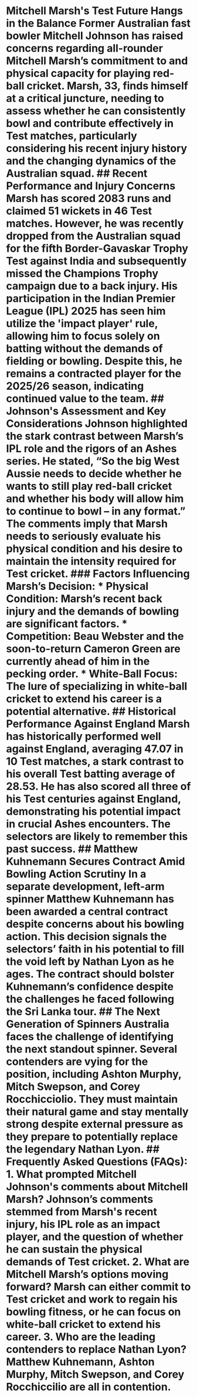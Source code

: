 # Mitchell Marsh's Test Future Hangs in the Balance  Former Australian fast bowler Mitchell Johnson has raised concerns regarding all-rounder Mitchell Marsh’s commitment to and physical capacity for playing red-ball cricket. Marsh, 33, finds himself at a critical juncture, needing to assess whether he can consistently bowl and contribute effectively in Test matches, particularly considering his recent injury history and the changing dynamics of the Australian squad.  ## Recent Performance and Injury Concerns  Marsh has scored 2083 runs and claimed 51 wickets in 46 Test matches. However, he was recently dropped from the Australian squad for the fifth Border-Gavaskar Trophy Test against India and subsequently missed the Champions Trophy campaign due to a back injury. His participation in the Indian Premier League (IPL) 2025 has seen him utilize the 'impact player' rule, allowing him to focus solely on batting without the demands of fielding or bowling. Despite this, he remains a contracted player for the 2025/26 season, indicating continued value to the team.  ## Johnson's Assessment and Key Considerations  Johnson highlighted the stark contrast between Marsh’s IPL role and the rigors of an Ashes series. He stated, “So the big West Aussie needs to decide whether he wants to still play red-ball cricket and whether his body will allow him to continue to bowl – in any format.” The comments imply that Marsh needs to seriously evaluate his physical condition and his desire to maintain the intensity required for Test cricket.  ### Factors Influencing Marsh’s Decision:  *   **Physical Condition:** Marsh’s recent back injury and the demands of bowling are significant factors. *   **Competition:** Beau Webster and the soon-to-return Cameron Green are currently ahead of him in the pecking order. *   **White-Ball Focus:** The lure of specializing in white-ball cricket to extend his career is a potential alternative.  ## Historical Performance Against England  Marsh has historically performed well against England, averaging 47.07 in 10 Test matches, a stark contrast to his overall Test batting average of 28.53. He has also scored all three of his Test centuries against England, demonstrating his potential impact in crucial Ashes encounters. The selectors are likely to remember this past success.  ## Matthew Kuhnemann Secures Contract Amid Bowling Action Scrutiny  In a separate development, left-arm spinner Matthew Kuhnemann has been awarded a central contract despite concerns about his bowling action. This decision signals the selectors’ faith in his potential to fill the void left by Nathan Lyon as he ages. The contract should bolster Kuhnemann’s confidence despite the challenges he faced following the Sri Lanka tour.  ## The Next Generation of Spinners  Australia faces the challenge of identifying the next standout spinner.  Several contenders are vying for the position, including Ashton Murphy, Mitch Swepson, and Corey Rocchicciolio. They must maintain their natural game and stay mentally strong despite external pressure as they prepare to potentially replace the legendary Nathan Lyon.  ## Frequently Asked Questions (FAQs):  1.  **What prompted Mitchell Johnson's comments about Mitchell Marsh?** Johnson’s comments stemmed from Marsh's recent injury, his IPL role as an impact player, and the question of whether he can sustain the physical demands of Test cricket. 2.  **What are Mitchell Marsh’s options moving forward?** Marsh can either commit to Test cricket and work to regain his bowling fitness, or he can focus on white-ball cricket to extend his career. 3.  **Who are the leading contenders to replace Nathan Lyon?** Matthew Kuhnemann, Ashton Murphy, Mitch Swepson, and Corey Rocchiccilio are all in contention.